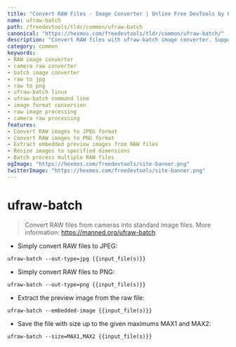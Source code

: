 ```yaml
---
title: "Convert RAW Files - Image Converter | Online Free DevTools by Hexmos"
name: ufraw-batch
path: /freedevtools/tldr/common/ufraw-batch
canonical: "https://hexmos.com/freedevtools/tldr/common/ufraw-batch/"
description: "Convert RAW files with ufraw-batch image converter. Supports JPEG and PNG formats. Extract previews and resize images quickly. Free online tool, no registration required."
category: common
keywords:
- RAW image converter
- camera raw converter
- batch image converter
- raw to jpg
- raw to png
- ufraw-batch linux
- ufraw-batch command line
- image format conversion
- raw image processing
- camera raw processing
features:
- Convert RAW images to JPEG format
- Convert RAW images to PNG format
- Extract embedded preview images from RAW files
- Resize images to specified dimensions
- Batch process multiple RAW files
ogImage: "https://hexmos.com/freedevtools/site-banner.png"
twitterImage: "https://hexmos.com/freedevtools/site-banner.png"
---
```


# ufraw-batch

> Convert RAW files from cameras into standard image files.
> More information: <https://manned.org/ufraw-batch>.

- Simply convert RAW files to JPEG:

`ufraw-batch --out-type=jpg {{input_file(s)}}`

- Simply convert RAW files to PNG:

`ufraw-batch --out-type=png {{input_file(s)}}`

- Extract the preview image from the raw file:

`ufraw-batch --embedded-image {{input_file(s)}}`

- Save the file with size up to the given maximums MAX1 and MAX2:

`ufraw-batch --size=MAX1,MAX2 {{input_file(s)}}`
